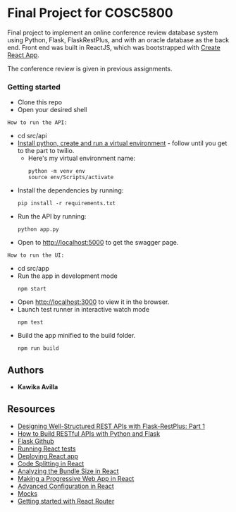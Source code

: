 # Final Project for COSC5800

Final project to implement an online conference review database system using
Python, Flask, FlaskRestPlus, and with an oracle database as the back end.
Front end was built in ReactJS, which was bootstrapped with
[Create React App](https://github.com/facebook/create-react-app).

The conference review is given in previous assignments.

### Getting started

* Clone this repo
* Open your desired shell

`How to run the API:`

* cd src/api
* [Install python, create and run a virtual environment](https://www.twilio.com/docs/usage/tutorials/how-to-set-up-your-python-and-flask-development-environment) - follow until you get to the part to twilio.
  * Here's my virtual environment name:
    ```
    python -m venv env
    source env/Scripts/activate
    ```
* Install the dependencies by running:
  ```
  pip install -r requirements.txt
  ```
* Run the API by running:
  ```
  python app.py
  ```
* Open to [http://localhost:5000](http://localhost:5000) to get the swagger page.

`How to run the UI:`

* cd src/app
* Run the app in development mode
  ```
  npm start
  ```
* Open [http://localhost:3000](http://localhost:3000) to view it in the browser.
* Launch test runner in interactive watch mode
  ```
  npm test
  ```
* Build the app minified to the build folder.
  ```
  npm run build
  ```

## Authors

* **Kawika Avilla**

## Resources

* [Designing Well-Structured REST APIs with Flask-RestPlus: Part 1](https://medium.com/ki-labs-engineering/designing-well-structured-rest-apis-with-flask-restplus-part-1-7e96f2da8850)
* [How to Build RESTful APIs with Python and Flask](https://www.codementor.io/dongido/how-to-build-restful-apis-with-python-and-flask-fh5x7zjrx)
* [Flask Github](https://github.com/pallets/flask)
* [Running React tests](https://facebook.github.io/create-react-app/docs/running-tests)
* [Deploying React app](https://facebook.github.io/create-react-app/docs/deployment)
* [Code Splitting in React](https://facebook.github.io/create-react-app/docs/code-splitting)
* [Analyzing the Bundle Size in React](https://facebook.github.io/create-react-app/docs/analyzing-the-bundle-size)
* [Making a Progressive Web App in React](https://facebook.github.io/create-react-app/docs/making-a-progressive-web-app)
* [Advanced Configuration in React](https://facebook.github.io/create-react-app/docs/advanced-configuration)
* [Mocks](https://app.moqups.com/dPCEae4MLG/edit/page/a1b990b30)
* [Getting started with React Router](https://codeburst.io/getting-started-with-react-router-5c978f70df91)
